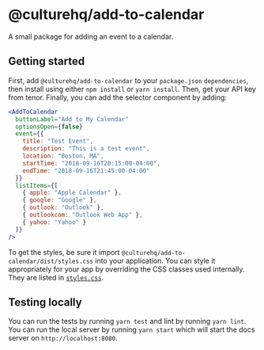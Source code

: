 # @culturehq/add-to-calendar

A small package for adding an event to a calendar.

## Getting started

First, add `@culturehq/add-to-calendar` to your `package.json` `dependencies`, then install using either `npm install` or `yarn install`. Then, get your API key from tenor. Finally, you can add the selector component by adding:

```jsx
<AddToCalendar
  buttonLabel="Add to My Calendar"
  optionsOpen={false}
  event={{
    title: "Test Event",
    description: "This is a test event",
    location: "Boston, MA",
    startTime: "2018-09-16T20:15:00-04:00",
    endTime: "2018-09-16T21:45:00-04:00"
  }}
  listItems={[
    { apple: "Apple Calendar" },
    { google: "Google" },
    { outlook: "Outlook" },
    { outlookcom: "Outlook Web App" },
    { yahoo: "Yahoo" }
  ]}
/>
```

To get the styles, be sure it import `@culturehq/add-to-calendar/dist/styles.css` into your application. You can style it appropriately for your app by overriding the CSS classes used internally. They are listed in [`styles.css`](src/styles.css).

## Testing locally

You can run the tests by running `yarn test` and lint by running `yarn lint`. You can run the local server by running `yarn start` which will start the docs server on `http://localhost:8080`.
